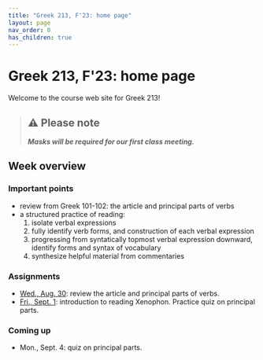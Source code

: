 ```yaml
---
title: "Greek 213, F'23: home page"
layout: page
nav_order: 0
has_children: true
---
```


# Greek 213, F'23: home page



Welcome to the course web site for Greek 213!



> ## ⚠️ Please note
>
> ***Masks will be required for our first class meeting.***



## Week overview

### Important points

- review from Greek 101-102: the article and principal parts of verbs
- a structured practice of reading:
    1. isolate verbal expressions
    1. fully identify verb forms, and construction of each verbal expression
    1. progressing from syntatically topmost verbal expression downward, identify forms and syntax of vocabulary
    1. synthesize helpful material from commentaries

### Assignments

- [Wed., Aug. 30](./classes/intro/): review the article and principal parts of verbs.
- [Fri., Sept. 1](./classes/a_practice/): introduction to reading Xenophon.  Practice quiz on principal parts.


### Coming up

- Mon., Sept. 4:  quiz on principal parts.